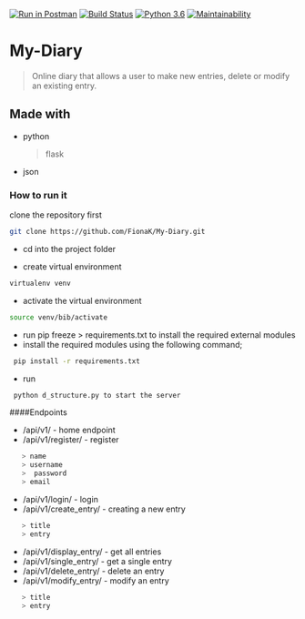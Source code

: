 [![Run in Postman](https://run.pstmn.io/button.svg)](https://app.getpostman.com/run-collection/edcdf0ad2ec49ea2e97b)
[![Build Status](https://travis-ci.org/travis-ci/travis-web.svg?branch=master)](https://travis-ci.org/travis-ci/travis-web)
[![Python 3.6](https://img.shields.io/badge/python-3.6-blue.svg)](https://www.python.org/downloads/release/python-360/)
[![Maintainability](https://api.codeclimate.com/v1/badges/c418889a39e570ccd2c5/maintainability)](https://codeclimate.com/github/FionaK/My-Diary/maintainability)

# My-Diary
  > Online diary that allows a user to make new entries, delete or modify an existing entry.

## Made with
 * python
     > flask
 * json

### How to run it
 clone the repository first
```sh
git clone https://github.com/FionaK/My-Diary.git
```
* cd into the project folder

* create virtual environment
```sh
virtualenv venv
```
* activate the virtual environment
```sh
source venv/bib/activate
```
* run pip freeze > requirements.txt to install the required external modules
* install the required modules using the following command;
```sh
 pip install -r requirements.txt
```
* run 
```sh
 python d_structure.py to start the server
```
####Endpoints
* /api/v1/ - home endpoint
* /api/v1/register/ - register
```sh
   > name
   > username
   >  password
   > email
```
* /api/v1/login/ - login
* /api/v1/create_entry/ - creating a new entry
```sh
   > title
   > entry
```
* /api/v1/display_entry/ - get all entries
* /api/v1/single_entry/ - get a single entry
* /api/v1/delete_entry/ - delete an entry
* /api/v1/modify_entry/ - modify an entry
```sh
   > title
   > entry
```

